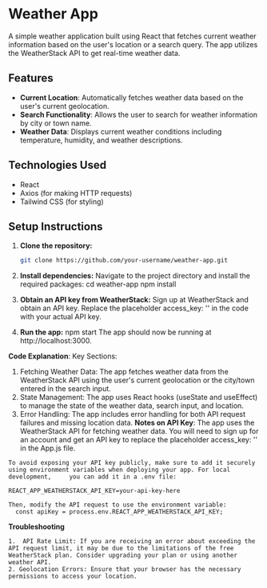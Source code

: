   
# Weather App

A simple weather application built using React that fetches current weather information based on the user's location or a search query. The app utilizes the WeatherStack API to get real-time weather data.

## Features

- **Current Location**: Automatically fetches weather data based on the user's current geolocation.
- **Search Functionality**: Allows the user to search for weather information by city or town name.
- **Weather Data**: Displays current weather conditions including temperature, humidity, and weather descriptions.

## Technologies Used

- React
- Axios (for making HTTP requests)
- Tailwind CSS (for styling)

## Setup Instructions

1. **Clone the repository:**

   ```bash
   git clone https://github.com/your-username/weather-app.git
2. **Install dependencies:**
   Navigate to the project directory and install the required packages:
   cd weather-app
   npm install
3. **Obtain an API key from WeatherStack:**
    Sign up at WeatherStack and obtain an API key.
    Replace the placeholder access_key: '' in the code with your actual API key.
4. **Run the app:**
   npm start
   The app should now be running at http://localhost:3000.

**Code Explanation**:
  Key Sections:
   1. Fetching Weather Data: The app fetches weather data from the WeatherStack API using the user's current geolocation or the city/town    entered   in the search input.
   2. State Management: The app uses React hooks (useState and useEffect) to manage the state of the weather data, search input, and location.
   3. Error Handling: The app includes error handling for both API request failures and missing location data.
**Notes on API Key**:
    The app uses the WeatherStack API for fetching weather data. You will need to sign up for an account and get an API key to replace the     placeholder access_key: '' in the App.js file.

    To avoid exposing your API key publicly, make sure to add it securely using environment variables when deploying your app. For local development,     you can add it in a .env file:

    REACT_APP_WEATHERSTACK_API_KEY=your-api-key-here
    
    Then, modify the API request to use the environment variable:
      const apiKey = process.env.REACT_APP_WEATHERSTACK_API_KEY;
**Troubleshooting**

    1.  API Rate Limit: If you are receiving an error about exceeding the API request limit, it may be due to the limitations of the free WeatherStack plan. Consider upgrading your plan or using another weather API.
    2. Geolocation Errors: Ensure that your browser has the necessary permissions to access your location.
